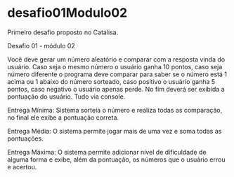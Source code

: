 # desafio01Modulo02

Primeiro desafio proposto no Catalisa.

Desafio 01 - módulo 02

Você deve gerar um número aleatório e comparar com a resposta vinda do usuário. Caso seja o mesmo número o usuário
ganha 10 pontos, caso seja número diferente o programa deve comparar para saber se o número está 1 acima ou 1 abaixo
do número sorteado, caso positivo o usuário ganha 5 pontos, caso negativo o usuário apenas perde. No fim deverá
ser exibida a pontuação do usuário. Tudo via console.

Entrega Mínima: Sistema sorteia o número e realiza todas as comparação, no final ele exibe a pontuação correta.

Entrega Média: O sistema permite jogar mais de uma vez e soma todas as pontuações.

Entrega Máxima: O sistema permite adicionar nível de dificuldade de alguma forma e exibe, além da pontuação, os
números que o usuário errou e acertou.
